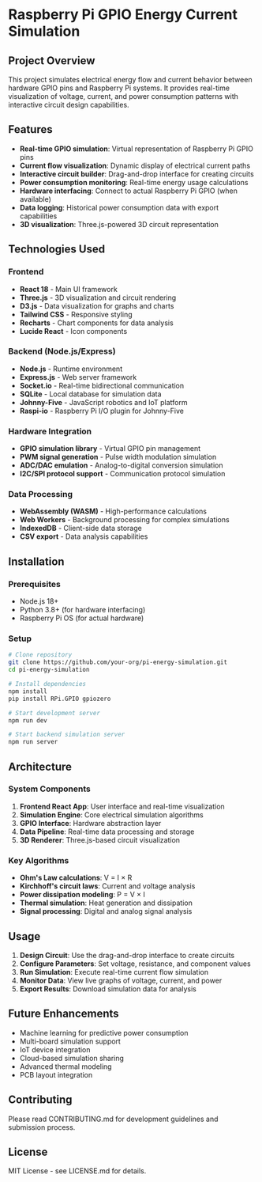 # Raspberry Pi GPIO Energy Current Simulation

## Project Overview

This project simulates electrical energy flow and current behavior between hardware GPIO pins and Raspberry Pi systems. It provides real-time visualization of voltage, current, and power consumption patterns with interactive circuit design capabilities.

## Features

- **Real-time GPIO simulation**: Virtual representation of Raspberry Pi GPIO pins
- **Current flow visualization**: Dynamic display of electrical current paths
- **Interactive circuit builder**: Drag-and-drop interface for creating circuits
- **Power consumption monitoring**: Real-time energy usage calculations
- **Hardware interfacing**: Connect to actual Raspberry Pi GPIO (when available)
- **Data logging**: Historical power consumption data with export capabilities
- **3D visualization**: Three.js-powered 3D circuit representation

## Technologies Used

### Frontend
- **React 18** - Main UI framework
- **Three.js** - 3D visualization and circuit rendering
- **D3.js** - Data visualization for graphs and charts
- **Tailwind CSS** - Responsive styling
- **Recharts** - Chart components for data analysis
- **Lucide React** - Icon components

### Backend (Node.js/Express)
- **Node.js** - Runtime environment
- **Express.js** - Web server framework
- **Socket.io** - Real-time bidirectional communication
- **SQLite** - Local database for simulation data
- **Johnny-Five** - JavaScript robotics and IoT platform
- **Raspi-io** - Raspberry Pi I/O plugin for Johnny-Five

### Hardware Integration
- **GPIO simulation library** - Virtual GPIO pin management
- **PWM signal generation** - Pulse width modulation simulation
- **ADC/DAC emulation** - Analog-to-digital conversion simulation
- **I2C/SPI protocol support** - Communication protocol simulation

### Data Processing
- **WebAssembly (WASM)** - High-performance calculations
- **Web Workers** - Background processing for complex simulations
- **IndexedDB** - Client-side data storage
- **CSV export** - Data analysis capabilities

## Installation

### Prerequisites
- Node.js 18+
- Python 3.8+ (for hardware interfacing)
- Raspberry Pi OS (for actual hardware)

### Setup
```bash
# Clone repository
git clone https://github.com/your-org/pi-energy-simulation.git
cd pi-energy-simulation

# Install dependencies
npm install
pip install RPi.GPIO gpiozero

# Start development server
npm run dev

# Start backend simulation server
npm run server
```

## Architecture

### System Components
1. **Frontend React App**: User interface and real-time visualization
2. **Simulation Engine**: Core electrical simulation algorithms
3. **GPIO Interface**: Hardware abstraction layer
4. **Data Pipeline**: Real-time data processing and storage
5. **3D Renderer**: Three.js-based circuit visualization

### Key Algorithms
- **Ohm's Law calculations**: V = I × R
- **Kirchhoff's circuit laws**: Current and voltage analysis
- **Power dissipation modeling**: P = V × I
- **Thermal simulation**: Heat generation and dissipation
- **Signal processing**: Digital and analog signal analysis

## Usage

1. **Design Circuit**: Use the drag-and-drop interface to create circuits
2. **Configure Parameters**: Set voltage, resistance, and component values
3. **Run Simulation**: Execute real-time current flow simulation
4. **Monitor Data**: View live graphs of voltage, current, and power
5. **Export Results**: Download simulation data for analysis

## Future Enhancements

- Machine learning for predictive power consumption
- Multi-board simulation support
- IoT device integration
- Cloud-based simulation sharing
- Advanced thermal modeling
- PCB layout integration

## Contributing

Please read CONTRIBUTING.md for development guidelines and submission process.

## License

MIT License - see LICENSE.md for details.

